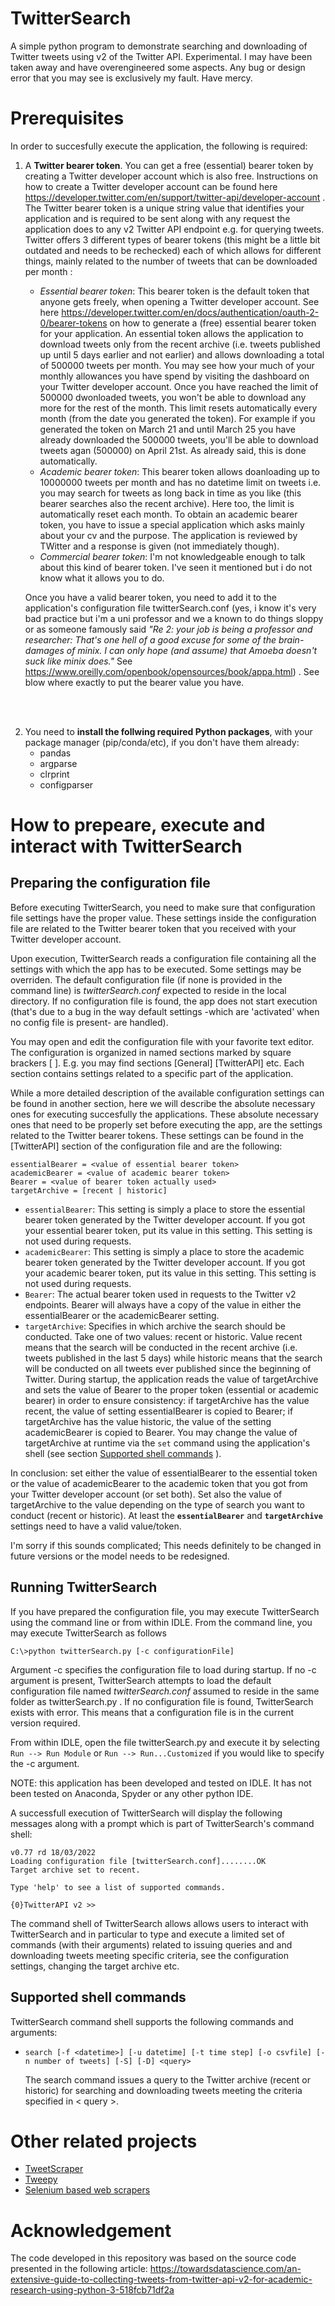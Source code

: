 # TwitterSearch
 
A simple python program to demonstrate searching and downloading of Twitter tweets using v2 of the Twitter API. Experimental.
I may have been taken away and have overengineered some aspects. 
Any bug or design error that you may see is exclusively my fault. Have mercy.



# Prerequisites

In order to succesfully execute the application, the following is required:

1.  A **Twitter bearer token**. You can get a free (essential) bearer token by creating a Twitter developer account which is also free. Instructions on how to create a Twitter developer account can be found here https://developer.twitter.com/en/support/twitter-api/developer-account . 
The Twitter bearer token is a unique string value that identifies your application and is required to be sent along with any request the application does to any v2 Twitter API endpoint e.g. for querying tweets. Twitter offers 3 different types of bearer tokens (this might be a little bit outdated and needs to be rechecked) each of which allows for different things, mainly related to the number of tweets that can be downloaded per month :

    - *Essential bearer token*: This bearer token is the default token that anyone gets freely, when opening a Twitter developer account. See here https://developer.twitter.com/en/docs/authentication/oauth-2-0/bearer-tokens on how to generate a (free) essential bearer token for your application. An essential token allows the application to download tweets only from the recent archive (i.e. tweets published up until 5 days earlier and not earlier) and allows downloading a total of 500000 tweets per month. You may see how your much of your monthly allowances you have spend by visiting the dashboard on your Twitter developer account. Once you have reached the limit of 500000 dwonloaded tweets, you won't be able to download any more for the rest of the month. This limit resets automatically every month (from the date you generated the token). For example if you generated the token on March 21 and until March 25 you have already downloaded the 500000 tweets, you'll be able to download tweets agan (500000) on April 21st. As already said, this is done automatically.
    - *Academic bearer token*: This bearer token allows doanloading up to 10000000 tweets per month and has no datetime limit on tweets i.e. you may search for tweets as long back in time as you like (this bearer searches also the recent archive).  Here too, the limit is automatically reset each month. To obtain an academic bearer token, you have to issue a special application which asks mainly about your cv and the purpose. The application is reviewed by TWitter and a response is given (not immediately though).
    - *Commercial bearer token*: I'm not knowledgeable enough to talk about this kind of bearer token. I've seen it mentioned but i do not know what it allows you to do.
  
    Once you have a valid bearer token, you need to add it to the application's configuration file twitterSearch.conf  (yes, i know it's very bad practice but i'm a uni professor and we a known to do things sloppy or as someone famously said *"Re 2: your job is being a professor and researcher: That's one hell of a good excuse for some of the brain-damages of minix. I can only hope (and assume) that Amoeba doesn't suck like minix does."* See https://www.oreilly.com/openbook/opensources/book/appa.html) . See blow where exactly to put the bearer value you have.

<br/>
<br/>

2.  You need to **install the follwing required Python packages**, with your package manager (pip/conda/etc), if you don't have them already:
    - pandas
    - argparse
    - clrprint
    - configparser


# How to prepeare, execute and interact with TwitterSearch


## Preparing the configuration file

Before executing TwitterSearch, you need to make sure that configuration file settings have the proper value. These settings inside the configuration file are related to the Twitter bearer token that you received with your Twitter developer account.

Upon execution, TwitterSearch reads a configuration file containing all the settings with which the app has to be executed. Some settings may be overriden. The default configuration file (if none is provided in the command line) is *twitterSearch.conf* expected to reside in the local directory. If no configuration file is found, the app does not start execution (that's due to a bug in the way default settings -which are 'activated' when no config file is present- are handled).

You may open and edit the configuration file with your favorite text editor. The configuration is organized in named sections marked by square brackers [ ]. E.g. you may find sections [General]  [TwitterAPI] etc. Each section contains settings related to a specific part of the application. 

While a more detailed description of the available configuration settings can be found in another section, here we will describe the absolute necessary ones for executing succesfully the applications. These absolute necessary ones that need to be properly set before executing the app, are the settings related to the Twitter bearer tokens.  These settings can be found in the [TwitterAPI] section of the configuration file and are the following:

```
essentialBearer = <value of essential bearer token>
academicBearer = <value of academic bearer token>
Bearer = <value of bearer token actually used>
targetArchive = [recent | historic]
```


- `essentialBearer`: This setting is simply a place to store the essential bearer token generated by the Twitter developer account. If you got your essential bearer token, put its value in this setting. This setting is not used during requests.
- `academicBearer`: This setting is simply a place to store the academic bearer token generated by the Twitter developer account. If you got your academic bearer token, put its value in this setting. This setting is not used during requests.
- `Bearer`: The actual bearer token used in requests to the Twitter v2 endpoints. Bearer will always have a copy of the value in either the essentialBearer or the academicBearer setting.
- `targetArchive`: Specifies in which archive the search should be conducted. Take one of two values: recent or historic. Value recent means that the search will be conducted in the recent archive (i.e. tweets published in the last 5 days) while historic means that the search will be conducted on all tweets ever published since the beginning of Twitter. During startup, the application reads the value of targetArchive and sets the value of Bearer to the proper token (essential or academic bearer) in order to ensure consistency: if targetArchive has the value recent, the value of setting essentialBearer is copied to Bearer; if  targetArchive has the value historic, the value of the setting academicBearer is copied to Bearer. You may change the value of targetArchive at runtime via the `set` command using the application's shell (see section [Supported shell commands](#supported-shell-commands) ).

In conclusion: set either the value of essentialBearer to the essential token or the value of academicBearer to the academic token that you got from your Twitter developer account (or set both). Set also the value of targetArchive to the value depending on the type of search you want to conduct (recent or historic). At least the **`essentialBearer`** and **`targetArchive`** settings  need to have a valid value/token.

I'm sorry if this sounds complicated; This needs definitely to be changed in future versions or the model needs to be redesigned.


## Running TwitterSearch

If you have prepared the configuration file, you may execute TwitterSearch using the command line or from within IDLE. From the command line, you may execute TwitterSearch as follows

```
C:\>python twitterSearch.py [-c configurationFile]
```
Argument -c specifies the *c*onfiguration file to load during startup. If no -c argument is present, TwitterSearch attempts to load the default configuration file named *twitterSearch.conf* assumed to reside in the same folder as twitterSearch.py . If no configuration file is found, TwitterSearch exists with error. This means that a configuration file is in the current version required.

From within IDLE, open the file twitterSearch.py and execute it by selecting ```Run --> Run Module``` or ```Run --> Run...Customized``` if you would like to specify the -c argument.

NOTE: this application has been developed and tested on IDLE. It has not been tested on Anaconda, Spyder or any other python IDE.

A successfull execution of TwitterSearch will display the following messages along with a prompt which is part of TwitterSearch's command shell:

```
v0.77 rd 18/03/2022
Loading configuration file [twitterSearch.conf]........OK
Target archive set to recent.

Type 'help' to see a list of supported commands.

{0}TwitterAPI v2 >>
```
The command shell of TwitterSearch allows allows users to interact with TwitterSearch and in particular to type and execute a limited set of commands (with their arguments) related to issuing queries and and downloading tweets meeting specific criteria, see the configuration settings, changing the target archive etc.

## Supported shell commands

TwitterSearch command shell supports the following commands and arguments:

- ```search [-f <datetime>] [-u datetime] [-t time step] [-o csvfile] [-n number of tweets] [-S] [-D] <query>```

     The search command issues a query to the Twitter archive (recent or historic) for searching and downloading tweets meeting the criteria specified in < query >. 


# Other related projects

- [TweetScraper](https://github.com/jonbakerfish/TweetScraper)
- [Tweepy](https://www.tweepy.org/)
- [Selenium based web scrapers](https://medium.com/@wyfok/web-scrape-twitter-by-python-selenium-part-1-b3e2db29051d)

# Acknowledgement

The code developed in this repository was based on the source code presented in the following article:
https://towardsdatascience.com/an-extensive-guide-to-collecting-tweets-from-twitter-api-v2-for-academic-research-using-python-3-518fcb71df2a
